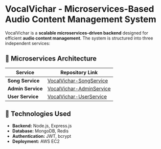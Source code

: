 # VocalVichar - Microservices-Based Audio Content Management System

VocalVichar is a **scalable microservices-driven backend** designed for efficient **audio content management**. The system is structured into three independent services:

## 🔹 Microservices Architecture
| Service  | Repository Link  |
|----------|------------------|
| **Song Service** |  [VocalVichar-SongService](https://github.com/Mohitgit22/VocalVichar-SongService) |
| **Admin Service** |  [VocalVichar-AdminService](https://github.com/Mohitgit22/VocalVichar-AdminService) |
| **User Service** |[VocalVichar-UserService](https://github.com/Mohitgit22/VocalVichar-UserService) |

## 🔹 Technologies Used
- **Backend:** Node.js, Express.js  
- **Database:** MongoDB, Redis  
- **Authentication:** JWT, bcrypt  
- **Deployment:** AWS EC2  



